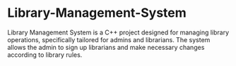 # Library-Management-System
 Library Management System is a C++ project designed for managing library operations, specifically tailored for admins and librarians. The system allows the admin to sign up librarians and make necessary changes according to library rules.
